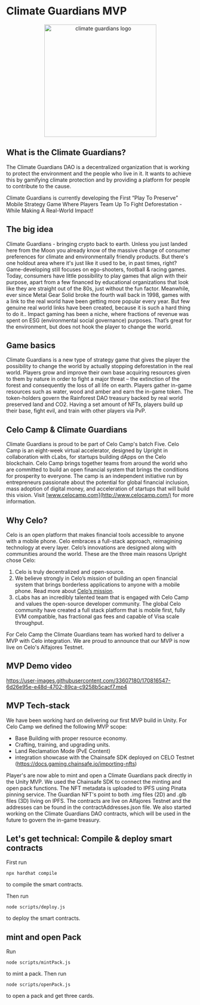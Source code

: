 # Climate Guardians MVP

<p align="center">
  <a href="https://climateguardians.io/">
    <img src="https://climateguardians.io/wp-content/uploads/2022/05/logoname-1.png" alt="climate guardians logo" title="Go to climateguardians.io" width="300" style="border:none;"/>
  </a>
</p>

## What is the Climate Guardians?
The Climate Guardians DAO is a decentralized organization that is working to protect the environment and the people who live in it. It wants to achieve this by gamifying climate protection and by providing a platform for people to contribute to the cause. 

Climate Guardians is currently developing the First “Play To Preserve” Mobile Strategy Game Where Players Team Up To Fight Deforestation - While Making A Real-World Impact! 

## The big idea
Climate Guardians - bringing crypto back to earth. Unless you just landed here from the Moon you already know of the massive change of consumer preferences for climate and environmentally friendly products. But there's one holdout area where it's just like it used to be, in past times, right? Game-developing still focuses on ego-shooters, football & racing games. Today, consumers have little possibility to play games that align with their purpose, apart from a few financed by educational organizations that look like they are straight out of the 80s, just without the fun factor. Meanwhile, ever since Metal Gear Solid broke the fourth wall back in 1998, games with a link to the real world have been getting more popular every year. But few genuine real world links have been created, because it is such a hard thing to do it.. Impact gaming has been a niche, where fractions of revenue was spent on ESG (environmental social governance)  purposes. That’s great for the environment, but does not hook the player to change the world.

## Game basics
Climate Guardians is a new type of strategy game that gives the player the possibility to change the world by actually stopping deforestation in the real world. Players grow and improve their own base acquiring resources given to them by nature in order to fight a major threat – the extinction of the forest and consequently the loss of all life on earth. Players gather in-game resources such as water, wood and amber and earn the in-game token. The token-holders govern the Rainforest DAO treasury backed by real world preserved land and CO2. Having a set amount of NFTs, players build up their base, fight evil, and train with other players via PvP. 

## Celo Camp & Climate Guardians
Climate Guardians is proud to be part of Celo Camp's batch Five. Celo Camp is an eight-week virtual accelerator, designed by Upright in collaboration with cLabs, for startups building dApps on the Celo blockchain. Celo Camp brings together teams from around the world who are committed to build an open financial system that brings the conditions for prosperity to everyone. The camp is an independent initiative run by entrepreneurs passionate about the potential for global financial inclusion, mass adoption of digital money, and acceleration of startups that will build this vision. Visit [www.celocamp.com](http://www.celocamp.com/) for more information.

## Why Celo?
Celo is an open platform that makes financial tools accessible to anyone with a mobile phone. Celo embraces a full-stack approach, reimagining technology at every layer. Celo’s innovations are designed along with communities around the world. These are the three main reasons Upright chose Celo:

1. Celo is truly decentralized and open-source.
2. We believe strongly in Celo’s mission of building an open financial system that brings borderless applications to anyone with a mobile phone. Read more about [Celo’s mission](https://celo.org/about).
3. cLabs has an incredibly talented team that is engaged with Celo Camp and values the open-source developer community. The global Celo community have created a full stack platform that is mobile first, fully EVM compatible, has fractional gas fees and capable of Visa scale throughput.

For Celo Camp the Climate Guardians team has worked hard to deliver a MVP with Celo integration. We are proud to announce that our MVP is now live on Celo's Alfajores Testnet.

## MVP Demo video

https://user-images.githubusercontent.com/33607180/170816547-6d26e95e-e48d-4702-89ca-c9258b5cacf7.mp4

## MVP Tech-stack
We have been working hard on delivering our first MVP build in Unity. For Celo Camp we defined the following MVP scope:

- Base Building with proper resource economy.
- Crafting, training, and upgrading units.
- Land Reclamation Mode (PvE Content)
- integration showcase with the Chainsafe SDK deployed on CELO Testnet (https://docs.gaming.chainsafe.io/importing-nfts)

Player's are now able to mint and open a Climate Guardians pack directly in the Unity MVP. We used the Chainsafe SDK to connect the minting and open pack functions. The NFT metadata is uploaded to IPFS using Pinata pinning service. The Guardian NFT's point to both .img files (2D) and .glb files (3D) living on IPFS. The contracts are live on Alfajores Testnet and the addresses can be found in the contractAddresses.json file. We also started working on the Climate Guardians DAO contracts, which will be used in the future to govern the in-game treasury.

## Let's get technical: Compile & deploy smart contracts

First run

```
npx hardhat compile
```

to compile the smart contracts.

Then run

```
node scripts/deploy.js
```

to deploy the smart contracts.

## mint and open Pack

Run

```
node scripts/mintPack.js
```

to mint a pack. Then run 

```
node scripts/openPack.js
```
to open a pack and get three cards.
